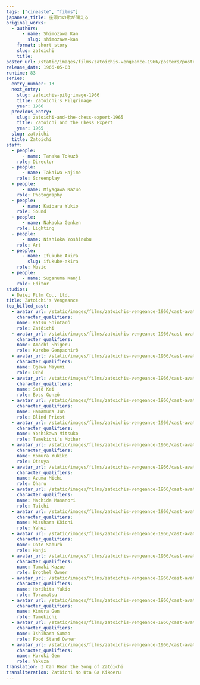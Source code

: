 ```yaml
---
tags: ["cineaste", "films"]
japanese_title: 座頭市の歌が聞える
original_works:
  - authors:
      - name: Shimozawa Kan
        slug: shimozawa-kan
    format: short story
    slug: zatoichi
    title:
poster_url: /static/images/films/zatoichis-vengeance-1966/posters/poster.webp
release_date: 1966-05-03
runtime: 83
series:
  entry_number: 13
  next_entry:
    slug: zatoichis-pilgrimage-1966
    title: Zatoichi's Pilgrimage
    year: 1966
  previous_entry:
    slug: zatoichi-and-the-chess-expert-1965
    title: Zatoichi and the Chess Expert
    year: 1965
  slug: zatoichi
  title: Zatoichi
staff:
  - people:
      - name: Tanaka Tokuzô
    role: Director
  - people:
      - name: Takaiwa Hajime
    role: Screenplay
  - people:
      - name: Miyagawa Kazuo
    role: Photography
  - people:
      - name: Kaibara Yukio
    role: Sound
  - people:
      - name: Nakaoka Genken
    role: Lighting
  - people:
      - name: Nishioka Yoshinobu
    role: Art
  - people:
      - name: Ifukube Akira
        slug: ifukube-akira
    role: Music
  - people:
      - name: Suganuma Kanji
    role: Editor
studios:
  - Daiei Film Co., Ltd.
title: Zatoichi's Vengeance
top_billed_cast:
  - avatar_url: /static/images/films/zatoichis-vengeance-1966/cast-avatars/shintaro-katsu-0.webp
    character_qualifiers:
    name: Katsu Shintarô
    role: Zatôichi
  - avatar_url: /static/images/films/zatoichis-vengeance-1966/cast-avatars/shigeru-amachi-0.webp
    character_qualifiers:
    name: Amachi Shigeru
    role: Kurobe Genpachirô
  - avatar_url: /static/images/films/zatoichis-vengeance-1966/cast-avatars/mayumi-ogawa-0.webp
    character_qualifiers:
    name: Ogawa Mayumi
    role: Ochô
  - avatar_url: /static/images/films/zatoichis-vengeance-1966/cast-avatars/kei-sato-0.webp
    character_qualifiers:
    name: Satô Kei
    role: Boss Gonzô
  - avatar_url: /static/images/films/zatoichis-vengeance-1966/cast-avatars/jun-hamamura-0.webp
    character_qualifiers:
    name: Hamamura Jun
    role: Blind Priest
  - avatar_url: /static/images/films/zatoichis-vengeance-1966/cast-avatars/mitsuko-yoshikawa-0.webp
    character_qualifiers:
    name: Yoshikawa Mitsuko
    role: Tamekichi's Mother
  - avatar_url: /static/images/films/zatoichis-vengeance-1966/cast-avatars/yukiko-komura-0.webp
    character_qualifiers:
    name: Komura Yukiko
    role: Otsuya
  - avatar_url: /static/images/films/zatoichis-vengeance-1966/cast-avatars/michi-azuma-0.webp
    character_qualifiers:
    name: Azuma Michi
    role: Oharu
  - avatar_url: /static/images/films/zatoichis-vengeance-1966/cast-avatars/masanori-michida-0.webp
    character_qualifiers:
    name: Machida Masanori
    role: Taichi
  - avatar_url: /static/images/films/zatoichis-vengeance-1966/cast-avatars/koichi-mizuhara-0.webp
    character_qualifiers:
    name: Mizuhara Kôichi
    role: Yahei
  - avatar_url: /static/images/films/zatoichis-vengeance-1966/cast-avatars/saburo-date-0.webp
    character_qualifiers:
    name: Date Saburô
    role: Hanji
  - avatar_url: /static/images/films/zatoichis-vengeance-1966/cast-avatars/kazue-tamaki-0.webp
    character_qualifiers:
    name: Tamaki Kazue
    role: Brothel Owner
  - avatar_url: /static/images/films/zatoichis-vengeance-1966/cast-avatars/yukio-horikita-0.webp
    character_qualifiers:
    name: Horikita Yukio
    role: Toramatsu
  - avatar_url: /static/images/films/zatoichis-vengeance-1966/cast-avatars/gen-kimura-0.webp
    character_qualifiers:
    name: Kimura Gen
    role: Tamekichi
  - avatar_url: /static/images/films/zatoichis-vengeance-1966/cast-avatars/sumao-ishihara-0.webp
    character_qualifiers:
    name: Ishihara Sumao
    role: Food Stand Owner
  - avatar_url: /static/images/films/zatoichis-vengeance-1966/cast-avatars/gen-kuroki-0.webp
    character_qualifiers:
    name: Kuroki Gen
    role: Yakuza
translation: I Can Hear the Song of Zatôichi
transliteration: Zatôichi No Uta Ga Kikoeru
---
```

